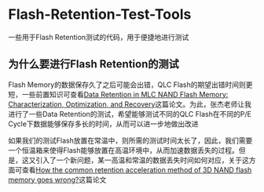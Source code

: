 # Flash-Retention-Test-Tools

一些用于Flash Retention测试的代码，用于便捷地进行测试

## 为什么要进行Flash Retention的测试

Flash Memory的数据保存久了之后可能会出错，QLC Flash的期望出错时间则更短，一些前置知识可查看[Data Retention in MLC NAND Flash Memory: Characterization, Optimization, and Recovery](https://users.ece.cmu.edu/~omutlu/pub/flash-memory-data-retention_hpca15.pdf)这篇论文。为此，张杰老师让我进行了一些Data Retention的测试，希望能够测试不同的QLC Flash在不同的P/E Cycle下数据能够保存多长的时间，从而可以进一步地做出改进

如果我们的测试Flash放置在常温中，则所需的测试时间太长了，因此，我们需要一个恒温箱来使得Flash能够放置在高温环境中，从而加速数据丢失的过程。但是，这又引入了一个新问题，某一高温和常温的数据丢失时间如何对应，关于这方面可查看[How the common retention acceleration method of 3D NAND flash memory goes wrong?](https://dl.acm.org/doi/10.1145/3465332.3470877)这篇论文
